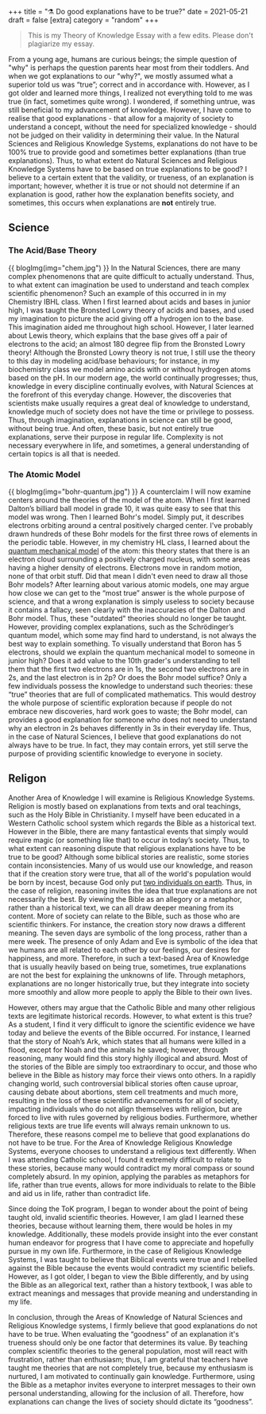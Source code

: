+++
title = "⚗️ Do good explanations have to be true?"
date = 2021-05-21
draft = false
[extra]
category = "random"
+++

> This is my Theory of Knowledge Essay with a few edits. Please don't plagiarize my essay.

From a young age, humans are curious beings; the simple question of "why" is perhaps the question parents hear most from their toddlers. And when we got explanations to our "why?", we mostly assumed what a superior told us was “true”; correct and in accordance with. However, as I got older and learned more things, I realized not everything told to me was true (in fact, sometimes quite wrong). I wondered, if something untrue, was still beneficial to my advancement of knowledge. However, I have come to realise that good explanations - that allow for a majority of society to understand a concept, without the need for specialized knowledge - should not be judged on their validity in determining their value. In the Natural Sciences and Religious Knowledge Systems, explanations do not have to be 100% true to provide good and sometimes better explanations (than true explanations). Thus, to what extent do Natural Sciences and Religious Knowledge Systems have to be based on true explanations to be good? I believe to a certain extent that the validity, or trueness, of an explanation is important; however, whether it is true or not should not determine if an explanation is good, rather how the explanation benefits society, and sometimes, this occurs when explanations are **not** entirely true. 

## Science
### The Acid/Base Theory
{{ blogImg(img="chem.jpg") }}
In the Natural Sciences, there are many complex phenomenons that are quite difficult to actually understand. Thus, to what extent can imagination be used to understand and teach complex scientific phenomenon? Such an example of this occurred in in my Chemistry IBHL class. When I first learned about acids and bases in junior high, I was taught the Bronsted Lowry theory of acids and bases, and used my imagination to picture the acid giving off a hydrogen ion to the base. This imagination aided me throughout high school. However, I later learned about Lewis theory, which explains that the base gives off a pair of electrons to the acid; an almost 180 degree flip from the Bronsted Lowry theory! Although the Bronsted Lowry theory is not true, I still use the theory to this day in modeling acid/base behaviours; for instance, in my biochemistry class we model amino acids with or without hydrogen atoms based on the pH. In our modern age, the world continually progresses; thus, knowledge in every discipline continually evolves, with Natural Sciences at the forefront of this everyday change. However, the discoveries that scientists make usually requires a great deal of knowledge to understand, knowledge much of society does not have the time or privilege to possess. Thus, through imagination, explanations in science can still be good, without being true. And often, these basic, but not entirely true explanations, serve their purpose in regular life. Complexity is not necessary everywhere in life, and sometimes, a general understanding of certain topics is all that is needed. 

### The Atomic Model
{{ blogImg(img="bohr-quantum.jpg") }}
A counterclaim I will now examine centers around the theories of the model of the atom. When I first learned Dalton’s billiard ball model in grade 10, it was quite easy to see that this model was wrong. Then I learned Bohr's model. Simply put, it describes electrons orbiting around a central positively charged center. I've probably drawn hundreds of these Bohr models for the first three rows of elements in the periodic table. However, in my chemistry HL class, I learned about the [quantum mechanical model](https://www.khanacademy.org/science/physics/quantum-physics/quantum-numbers-and-orbitals/v/quantum-numbers-for-the-first-four-shells) of the atom: this theory states that there is an electron cloud surrounding a positively charged nucleus, with some areas having a higher density of electrons. Electrons move in random motion, none of that orbit stuff. Did that mean I didn't even need to draw all those Bohr models? After learning about various atomic models, one may argue how close we can get to the “most true” answer is the whole purpose of science, and that a wrong explanation is simply useless to society because it contains a fallacy, seen clearly with the inaccuracies of the Dalton and Bohr model. Thus, these "outdated" theories should no longer be taught. However, providing complex explanations, such as the Schrödinger’s quantum model, which some may find hard to understand, is not always the best way to explain something. To visually understand that Boron has 5 electrons, should we explain the quantum mechanical model to someone in junior high? Does it add value to the 10th grader's understanding to tell them that the first two electrons are in 1s, the second two electrons are in 2s, and the last electron is in 2p? Or does the Bohr model suffice? Only a few individuals possess the knowledge to understand such theories: these “true” theories that are full of complicated mathematics. This would destroy the whole purpose of scientific exploration because if people do not embrace new discoveries, hard work goes to waste; the Bohr model, can provides a good explanation for someone who does not need to understand why an electron in 2s behaves differently in 3s in their everyday life. Thus, in the case of Natural Sciences, I believe that good explanations do not always have to be true. In fact, they may contain errors, yet still serve the purpose of providing scientific knowledge to everyone in society. 

## Religon
Another Area of Knowledge I will examine is Religious Knowledge Systems. Religion is mostly based on explanations from texts and oral teachings, such as the Holy Bible in Christianity. I myself have been educated in a Western Catholic school system which regards the Bible as a historical text. However in the Bible, there are many fantastical events that simply would require magic (or something like that) to occur in today’s society. Thus, to what extent can reasoning dispute that religious explanations have to be true to be good?  Although some biblical stories are realistic, some stories contain  inconsistencies. Many of us would use our knowledge, and reason that if the creation story were true, that all of the world's population would be born by incest, because God only put [two individuals on earth](https://en.wikipedia.org/wiki/Adam_and_Eve). Thus, in the case of religion, reasoning invites the idea that true explanations are not necessarily the best. By viewing the Bible as an allegory or a metaphor, rather than a historical text, we can all draw deeper meaning from its content. More of society can relate to the Bible, such as those who are scientific thinkers. For instance, the creation story now draws a different meaning. The seven days are symbolic of the long process, rather than a mere week. The presence of only Adam and Eve is symbolic of the idea that we humans are all related to each other by our feelings, our desires for happiness, and more. Therefore, in such a text-based Area of Knowledge that is usually heavily based on being true, sometimes, true explanations are not the best for explaining the unknowns of life. Through metaphors, explanations are no longer historically true, but they integrate into society more smoothly and allow more people to apply the Bible to their own lives. 

However, others may argue that the Catholic Bible and many other religious texts are legitimate historical records. However, to what extent is this true? As a student, I find it very difficult to ignore the scientific evidence we have today and believe the events of the Bible occurred. For instance, I learned that the story of Noah’s Ark, which states that all humans were killed in a flood, except for Noah and the animals he saved; however, through reasoning, many would find this story highly illogical and absurd. Most of the stories of the Bible are simply too extraordinary to occur, and those who believe in the Bible as history may force their views onto others. In a rapidly changing world, such controversial biblical stories often cause uproar, causing debate about abortions, stem cell treatments and much more, resulting in the loss of these scientific advancements for all of society, impacting individuals who do not align themselves with religion, but are forced to live with rules governed by religious bodies. Furthermore, whether religious texts are true life events will always remain unknown to us. Therefore, these reasons compel me to believe that good explanations do not have to be true. For the Area of Knowledge Religious Knowledge Systems, everyone chooses to understand a religious text differently. When I was attending Catholic school, I found it extremely difficult to relate to these stories, because many would contradict my moral compass or sound completely absurd. In my opinion, applying the parables as metaphors for life, rather than true events, allows for more individuals to relate to the Bible and aid us in life, rather than contradict life.  
 
Since doing the ToK program, I began to wonder about the point of being taught old, invalid scientific theories. However, I am glad I learned these theories, because without learning them, there would be holes in my knowledge. Additionally, these models provide insight into the ever constant human endeavor for progress that I have come to appreciate and hopefully pursue in my own life. Furthermore, in the case of Religious Knowledge Systems, I was taught to believe that Biblical events were true and I rebelled against the Bible because the events would contradict my scientific beliefs. However, as I got older, I began to view the Bible differently, and by using the Bible as an allegorical text, rather than a history textbook, I was able to extract meanings and messages that provide meaning and understanding in my life. 

In conclusion, through the Areas of Knowledge of Natural Sciences and Religious Knowledge systems, I firmly believe that good explanations do not have to be true. When evaluating the “goodness” of an explanation it's trueness should only be one factor that determines its value. By teaching complex scientific theories to the general population, most will react with frustration, rather than enthusiasm; thus, I am grateful that teachers have taught me theories that are not completely true, because my enthusiasm is nurtured, I am motivated to continually gain knowledge. Furthermore, using the Bible as a metaphor invites everyone to interpret messages to their own personal understanding, allowing for the inclusion of all. Therefore, how explanations can change the lives of society should dictate its “goodness”. 

